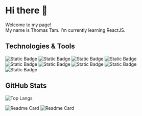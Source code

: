 <!--
**thomastam456/thomastam456** is a ✨ _special_ ✨ repository because its `README.md` (this file) appears on your GitHub profile.

Here are some ideas to get you started:

- 🔭 I’m currently working on ...
- 🌱 I’m currently learning ...
- 👯 I’m looking to collaborate on ...
- 🤔 I’m looking for help with ...
- 💬 Ask me about ...
- 📫 How to reach me: ...
- 😄 Pronouns: ...
- ⚡ Fun fact: ...
-->

# Hi there 👋
Welcome to my page!<br>
My name is Thomas Tam. I’m currently learning ReactJS.

## Technologies & Tools
![Static Badge](https://img.shields.io/badge/Visual%20Studio%20Code-1?style=flat&logo=Visual%20Studio%20Code&logoColor=fff&color=2a96df)
![Static Badge](https://img.shields.io/badge/React-1?style=flat&logo=react&logoColor=fff&color=65cee3)
![Static Badge](https://img.shields.io/badge/HTML5-1?style=flat&logo=html5&logoColor=fff&color=e95225)
![Static Badge](https://img.shields.io/badge/JavaScript-1?style=flat&logo=javascript&color=%23000)
![Static Badge](https://img.shields.io/badge/jQuery-1?style=flat&logo=jquery&color=%230467ab)
![Static Badge](https://img.shields.io/badge/Sass-1?style=flat&logo=sass&logoColor=fff&color=d56498)
![Static Badge](https://img.shields.io/badge/Git-1?style=flat&logo=git&logoColor=fff&color=f0542c)
![Static Badge](https://img.shields.io/badge/npm-1?style=flat&logo=npm&logoColor=fff&color=ca3636)
![Static Badge](https://img.shields.io/badge/Node.js-1?style=flat&logo=Node.js&logoColor=fff&color=6fa75e)

## GitHub Stats
![Top Langs](https://github-readme-stats.vercel.app/api/top-langs?username=thomastam456&layout=compact)

![Readme Card](https://github-readme-stats.vercel.app/api/pin/?username=thomastam456&repo=company_info)
![Readme Card](https://github-readme-stats.vercel.app/api/pin/?username=thomastam456&repo=trip_info)
